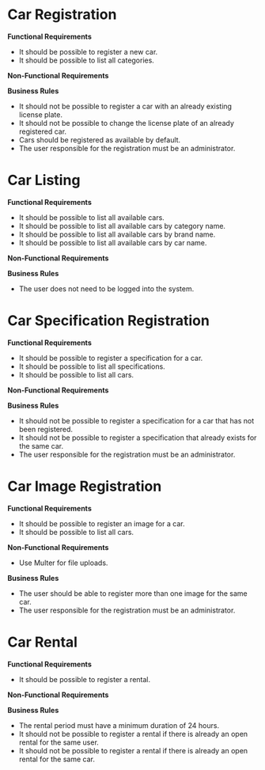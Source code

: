 # Car Registration

**Functional Requirements**  
- It should be possible to register a new car.  
- It should be possible to list all categories.  

**Non-Functional Requirements**

**Business Rules**  
- It should not be possible to register a car with an already existing license plate.  
- It should not be possible to change the license plate of an already registered car.  
- Cars should be registered as available by default.  
- The user responsible for the registration must be an administrator.  

# Car Listing

**Functional Requirements**  
- It should be possible to list all available cars.  
- It should be possible to list all available cars by category name.  
- It should be possible to list all available cars by brand name.  
- It should be possible to list all available cars by car name.  

**Non-Functional Requirements**

**Business Rules**  
- The user does not need to be logged into the system.  

# Car Specification Registration

**Functional Requirements**  
- It should be possible to register a specification for a car.  
- It should be possible to list all specifications.  
- It should be possible to list all cars.  

**Non-Functional Requirements**

**Business Rules**  
- It should not be possible to register a specification for a car that has not been registered.  
- It should not be possible to register a specification that already exists for the same car.  
- The user responsible for the registration must be an administrator.  

# Car Image Registration

**Functional Requirements**  
- It should be possible to register an image for a car.  
- It should be possible to list all cars.  

**Non-Functional Requirements**  
- Use Multer for file uploads.  

**Business Rules**  
- The user should be able to register more than one image for the same car.  
- The user responsible for the registration must be an administrator.  

# Car Rental

**Functional Requirements**  
- It should be possible to register a rental.  

**Non-Functional Requirements**

**Business Rules**  
- The rental period must have a minimum duration of 24 hours.  
- It should not be possible to register a rental if there is already an open rental for the same user.  
- It should not be possible to register a rental if there is already an open rental for the same car.  
